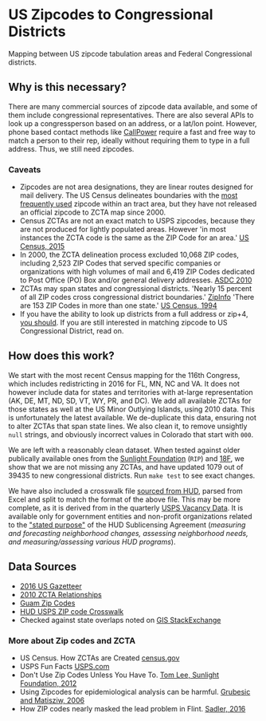 # US Zipcodes to Congressional Districts

Mapping between US zipcode tabulation areas and Federal Congressional districts.


## Why is this necessary?

There are many commercial sources of zipcode data available, and some of them include congressional representatives. There are also several APIs to look up a congressperson based on an address, or a lat/lon point. However, phone based contact methods like [CallPower](https://github.com/spacedogXYZ/call-power) require a fast and free way to match a person to their rep, ideally without requiring them to type in a full address. Thus, we still need zipcodes.

### Caveats
- Zipcodes are not area designations, they are linear routes designed for mail delivery. The US Census delineates boundaries with the [most frequently used](https://www.census.gov/geo/reference/zcta/zcta_delin_anim.html) zipcode within an tract area, but they have not released an official zipcode to ZCTA map since 2000.
- Census ZCTAs are not an exact match to USPS zipcodes, because they are not produced for lightly populated areas. However 'in most instances the ZCTA code is the same as the ZIP Code for an area.' [US Census, 2015](https://www.census.gov/geo/reference/zctas.html)
- In 2000, the ZCTA delineation process excluded 10,068 ZIP codes, including 2,523 ZIP Codes that served specific companies or organizations with high volumes of mail and 6,419 ZIP Codes dedicated to Post Office (PO) Box and/or general delivery addresses. [ASDC 2010](http://cber.cba.ua.edu/asdc/zip_zcta.html)
- ZCTAs may span states and congressional districts. 'Nearly 15 percent of all ZIP codes cross congressional district boundaries.' [ZipInfo](https://www.zipinfo.com/products/cdz/cdz.htm) 'There are 153 ZIP Codes in more than one state.' [US Census, 1994](https://www.census.gov/population/www/documentation/twps0007/twps0007.html)
- If you have the ability to look up districts from a full address or zip+4, [you should](https://sunlightfoundation.com/2012/01/19/dont-use-zipcodes/). If you are still interested in matching zipcode to US Congressional District, read on.

## How does this work?

We start with the most recent Census mapping for the 116th Congress, which includes redistricting in 2016 for FL, MN, NC and VA. It does not however include data for states and territories with at-large representation (AK, DE, MT, ND, SD, VT, WY, PR, and DC). We  add all available ZCTAs for those states as well at the US Minor Outlying Islands, using 2010 data. This is unfortunately the latest available. We de-duplicate this data, ensuring not to alter ZCTAs that span state lines. We also clean it, to remove unsightly `null` strings, and obviously incorrect values in Colorado that start with `000`.

We are left with a reasonably clean dataset. When tested against older publically available ones from the [Sunlight Foundation](https://sunlightlabs.github.io/congress/#zip-codes-to-congressional-districts]) (`RIP`) and [18F](https://github.com/18F/openFEC/blob/master/data/natl_zccd_delim.csv), we show that we are not missing any ZCTAs, and have updated 1079 out of 39435 to new congressional districts. Run `make test` to see exact changes.

We have also included a crosswalk file [sourced from HUD](https://www.huduser.gov/portal/datasets/usps_crosswalk.html#codebook), parsed from Excel and split to match the format of the above file. This may be more complete, as it is derived from in the quarterly [USPS Vacancy Data](https://www.huduser.gov/portal/datasets/usps.html). It is available only for government entities and non-profit organizations related to the ["stated purpose"](https://www.huduser.gov/portal/usps/sublicense_agreement.html#statedpurpose) of the HUD Sublicensing Agreement (*measuring and forecasting neighborhood changes, assessing neighborhood needs, and measuring/assessing various HUD programs*).

## Data Sources

- [2016 US Gazetteer](https://www.census.gov/geo/maps-data/data/gazetteer2016.html)
- [2010 ZCTA Relationships](https://www.census.gov/geo/maps-data/data/zcta_rel_overview.html)
- [Guam Zip Codes](http://mcog.guam.gov/guam_zip_codes.html)
- [HUD USPS ZIP code Crosswalk](https://www.huduser.gov/portal/datasets/usps_crosswalk.html#data)
- Checked against state overlaps noted on [GIS StackExchange](http://gis.stackexchange.com/questions/53918/determining-which-us-zipcodes-map-to-more-than-one-state-or-more-than-one-city)

### More about Zip codes and ZCTA
- US Census. How ZCTAs are Created [census.gov](https://www.census.gov/geo/reference/zctas.html)
- USPS Fun Facts [USPS.com](https://about.usps.com/who-we-are/postal-facts/fun-facts.htm)
- Don't Use Zip Codes Unless You Have To. [Tom Lee, Sunlight Foundation, 2012](https://sunlightfoundation.com/2012/01/19/dont-use-zipcodes/)
- Using Zipcodes for epidemiological analysis can be harmful. [Grubesic and Matisziw, 2006](https://www.ncbi.nlm.nih.gov/pmc/articles/PMC1762013/)
- How ZIP codes nearly masked the lead problem in Flint. [Sadler, 2016](http://theconversation.com/how-zip-codes-nearly-masked-the-lead-problem-in-flint-65626)